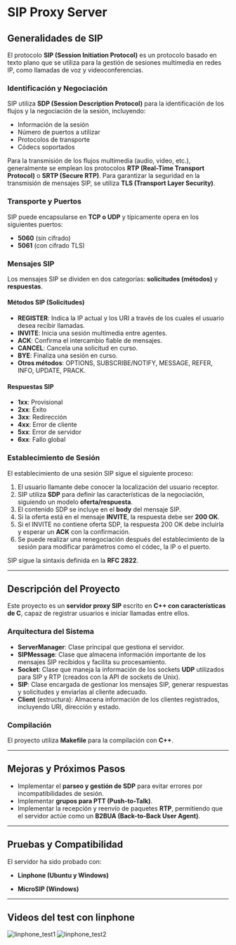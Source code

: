 # SIP Proxy Server

## Generalidades de SIP

El protocolo **SIP (Session Initiation Protocol)** es un protocolo basado en texto plano que se utiliza para la gestión de sesiones multimedia en redes IP, como llamadas de voz y videoconferencias.

### Identificación y Negociación

SIP utiliza **SDP (Session Description Protocol)** para la identificación de los flujos y la negociación de la sesión, incluyendo:

- Información de la sesión
- Número de puertos a utilizar
- Protocolos de transporte
- Códecs soportados

Para la transmisión de los flujos multimedia (audio, video, etc.), generalmente se emplean los protocolos **RTP (Real-Time Transport Protocol)** o **SRTP (Secure RTP)**. Para garantizar la seguridad en la transmisión de mensajes SIP, se utiliza **TLS (Transport Layer Security)**.

### Transporte y Puertos

SIP puede encapsularse en **TCP o UDP** y típicamente opera en los siguientes puertos:

- **5060** (sin cifrado)
- **5061** (con cifrado TLS)

### Mensajes SIP

Los mensajes SIP se dividen en dos categorías: **solicitudes (métodos)** y **respuestas**.

#### Métodos SIP (Solicitudes)

- **REGISTER**: Indica la IP actual y los URI a través de los cuales el usuario desea recibir llamadas.
- **INVITE**: Inicia una sesión multimedia entre agentes.
- **ACK**: Confirma el intercambio fiable de mensajes.
- **CANCEL**: Cancela una solicitud en curso.
- **BYE**: Finaliza una sesión en curso.
- **Otros métodos**: OPTIONS, SUBSCRIBE/NOTIFY, MESSAGE, REFER, INFO, UPDATE, PRACK.

#### Respuestas SIP

- **1xx**: Provisional
- **2xx**: Éxito
- **3xx**: Redirección
- **4xx**: Error de cliente
- **5xx**: Error de servidor
- **6xx**: Fallo global

### Establecimiento de Sesión

El establecimiento de una sesión SIP sigue el siguiente proceso:

1. El usuario llamante debe conocer la localización del usuario receptor.
2. SIP utiliza **SDP** para definir las características de la negociación, siguiendo un modelo **oferta/respuesta**.
3. El contenido SDP se incluye en el **body** del mensaje SIP.
4. Si la oferta está en el mensaje **INVITE**, la respuesta debe ser **200 OK**.
5. Si el INVITE no contiene oferta SDP, la respuesta 200 OK debe incluirla y esperar un **ACK** con la confirmación.
6. Se puede realizar una renegociación después del establecimiento de la sesión para modificar parámetros como el códec, la IP o el puerto.

SIP sigue la sintaxis definida en la **RFC 2822**.

---

## Descripción del Proyecto

Este proyecto es un **servidor proxy SIP** escrito en **C++ con características de C**, capaz de registrar usuarios e iniciar llamadas entre ellos.

### Arquitectura del Sistema

- **ServerManager**: Clase principal que gestiona el servidor.
- **SIPMessage**: Clase que almacena información importante de los mensajes SIP recibidos y facilita su procesamiento.
- **Socket**: Clase que maneja la información de los sockets **UDP** utilizados para SIP y RTP (creados con la API de sockets de Unix).
- **SIP**: Clase encargada de gestionar los mensajes SIP, generar respuestas y solicitudes y enviarlas al cliente adecuado.
- **Client** (estructura): Almacena información de los clientes registrados, incluyendo URI, dirección y estado.

### Compilación

El proyecto utiliza **Makefile** para la compilación con **C++**.

---

## Mejoras y Próximos Pasos

- Implementar el **parseo y gestión de SDP** para evitar errores por incompatibilidades de sesión.
- Implementar **grupos para PTT (Push-to-Talk)**.
- Implementar la recepción y reenvío de paquetes **RTP**, permitiendo que el servidor actúe como un **B2BUA (Back-to-Back User Agent)**.

---

## Pruebas y Compatibilidad

El servidor ha sido probado con:

- **Linphone (Ubuntu y Windows)**

- **MicroSIP (Windows)**

---
## Videos del test con linphone
![linphone_test1](https://github.com/user-attachments/assets/b169f328-cc44-4445-972f-810138f10382)
![linphone_test2](https://github.com/user-attachments/assets/18594a65-333d-482a-a568-7e6085c6c016)

